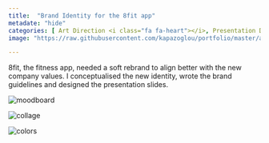 ```yaml
---
title:  "Brand Identity for the 8fit app"
metadate: "hide"
categories: [ Art Direction <i class="fa fa-heart"></i>, Presentation Design ]
image: "https://raw.githubusercontent.com/kapazoglou/portfolio/master/assets/images/item/8fit-artDir-prezDes-1.png"

---
```


8fit, the fitness app, needed a soft rebrand to align better with the new company values. I conceptualised the new identity, wrote the brand guidelines and designed the presentation slides. 

![moodboard](https://raw.githubusercontent.com/kapazoglou/portfolio/master/assets/images/item/8fit-artDir-prezDes-2.png)

![collage](https://raw.githubusercontent.com/kapazoglou/portfolio/master/assets/images/item/8fit-artDir-prezDes-3.png)

![colors](https://raw.githubusercontent.com/kapazoglou/portfolio/master/assets/images/item/8fit-artDir-prezDes-4.png)
